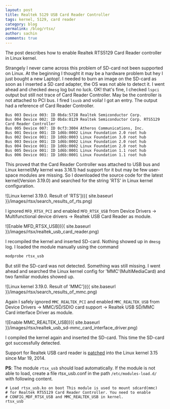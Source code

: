 ```yaml
---
layout: post
title: Realtek 5129 USB Card Reader Controller
tags: kernel, 5129, card reader
category: blog
permalink: /blog/rtsx/
author: sachin
comments: true
---
```


The post describes how to enable Realtek RTS5129 Card Reader
controller in Linux kernel.

Strangely I never came across this problem of SD-card not been
supported on Linux. At the beginning I thought it may be a hardware
problem but hey I just bought a new Laptop!. I needed to burn an image
on the SD-card as soon as I inserted a SD card adapter, the OS was not
able to detect it. I went ahead and checked `dmesg` log but no luck.
OK! that's fine, I checked `lspci` output but still not trace of Card
Reader Controller. May be the controller is not attached to PCI bus. I
fired `lsusb` and voila! I got an entry. The output had a reference of
Card Reader Controller.

    Bus 003 Device 003: ID 0bda:5728 Realtek Semiconductor Corp.
    Bus 004 Device 002: ID 0bda:0129 Realtek Semiconductor Corp. RTS5129 Card Reader Controller
    Bus 005 Device 007: ID 0cf3:3004 Atheros Communications, Inc.
    Bus 001 Device 001: ID 1d6b:0002 Linux Foundation 2.0 root hub
    Bus 002 Device 001: ID 1d6b:0003 Linux Foundation 3.0 root hub
    Bus 003 Device 001: ID 1d6b:0002 Linux Foundation 2.0 root hub
    Bus 004 Device 001: ID 1d6b:0002 Linux Foundation 2.0 root hub
    Bus 005 Device 001: ID 1d6b:0001 Linux Foundation 1.1 root hub
    Bus 006 Device 001: ID 1d6b:0001 Linux Foundation 1.1 root hub

This proved that the Card Reader Controller was attached to USB bus
and Linux kernel(My kernel was 3.16.1) had support for it but may be
few user-space modules are missing. So I downloaded the source code
for the latest kernel(Version 3.19.0) and searched for the string
'RTS' in Linux kernel configuration.

![Linux kernel 3.19.0. Result of 'RTS']({{ site.baseurl }}/images/rtsx/search_results_of_rts.png)

I ignored `MFD_RTSX_PCI` and enabled `MFD_RTSX_USB` from Device
Drivers -> Multifunctional device drivers -> Realtek USB Card Reader
as module.

![Enable MFD_RTSX_USB]({{ site.baseurl }}/images/rtsx/realtek_usb_card_reader.png)

I recompiled the kernel and inserted SD-card. Nothing showed up in
`dmesg` log. I loaded the module manually using the command

``` bash
modprobe rtsx_usb
```

But still the SD-card was not detected. Something was still missing. I
went ahead and searched the Linux kernel config for
'MMC'(MultiMediaCard) and two familiar modules showed up.

![Linux kernel 3.19.0. Result of 'MMC']({{ site.baseurl }}/images/rtsx/search_results_of_mmc.png)

Again I safely ignored `MMC_REALTEK_PCI` and enabled `MMC_REALTEK_USB`
from Device Drivers -> MMC/SD/SDIO card support -> Realtek USB SD/MMC
Card interface Driver as module.


![Enable MMC_REALTEK_USB]({{ site.baseurl }}/images/rtsx/realtek_usb_sd-mmc_card_interface_driver.png)

I compiled the kernel again and inserted the SD-card. This time the
SD-card got successfully detected.

Support for Realtek USB card reader is
[patched](https://github.com/torvalds/linux/commit/730876be256603b4ee7225a125467d97a7ce9060)
into the Linux kernel 3.15 since Mar 19, 2014.

__PS__: The module `rtsx_usb` should load automatically. If the module
is not able to load, create a file rtsx_usb.conf in the path
`/etc/modules-load.d/` with following content.

    # Load rtsx_usb.ko on boot This module is used to mount sdcard(mmc)
    # for Realtek RTS5129 Card Reader Controller. You need to enable
    # CONFIG_MDF_RTSX_USB and MMC_REALTEK_USB in kernel.
    rtsx_usb
